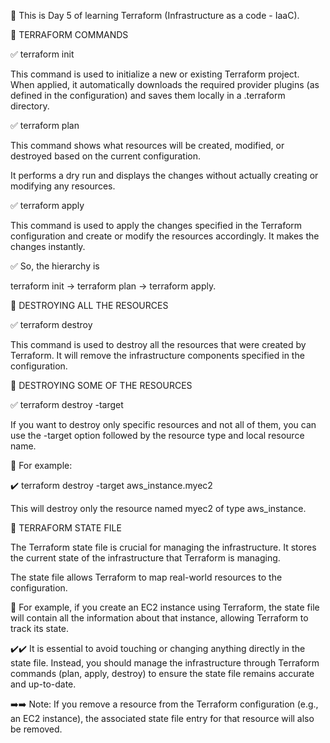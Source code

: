 🔖 This is Day 5 of learning Terraform (Infrastructure as a code - IaaC).

📌 TERRAFORM COMMANDS

✅ terraform init

This command is used to initialize a new or existing Terraform project. When applied, it automatically downloads the required provider plugins (as defined in the configuration) and saves them locally in a .terraform directory.

✅ terraform plan

This command shows what resources will be created, modified, or destroyed based on the current configuration.

It performs a dry run and displays the changes without actually creating or modifying any resources.

✅ terraform apply

This command is used to apply the changes specified in the Terraform configuration and create or modify the resources accordingly. It makes the changes instantly.

✅ So, the hierarchy is

terraform init -> terraform plan -> terraform apply.

📌 DESTROYING ALL THE RESOURCES

✅ terraform destroy

This command is used to destroy all the resources that were created by Terraform. It will remove the infrastructure components specified in the configuration.

📌 DESTROYING SOME OF THE RESOURCES

✅ terraform destroy -target

If you want to destroy only specific resources and not all of them, you can use the -target option followed by the resource type and local resource name.

🔖 For example:

✔️ terraform destroy -target aws_instance.myec2

This will destroy only the resource named myec2 of type aws_instance.

📌 TERRAFORM STATE FILE

The Terraform state file is crucial for managing the infrastructure. It stores the current state of the infrastructure that Terraform is managing.

The state file allows Terraform to map real-world resources to the configuration.

🔖 For example, if you create an EC2 instance using Terraform, the state file will contain all the information about that instance, allowing Terraform to track its state.

✔️✔️ It is essential to avoid touching or changing anything directly in the state file. Instead, you should manage the infrastructure through Terraform commands (plan, apply, destroy) to ensure the state file remains accurate and up-to-date.

➡️➡️ Note: If you remove a resource from the Terraform configuration (e.g., an EC2 instance), the associated state file entry for that resource will also be removed.